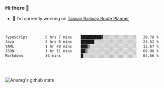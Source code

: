 ### Hi there 👋

- 🔭 I’m currently working on [Taiwan Railway Route Planner](https://github.com/Taiwan-Railway-Route-Planner)

<br/>

<!--START_SECTION:waka-->

```txt
TypeScript        5 hrs 7 mins    █████████▓░░░░░░░░░░░░░░░   38.78 %
Java              3 hrs 6 mins    ██████░░░░░░░░░░░░░░░░░░░   23.52 %
YAML              1 hr 40 mins    ███▒░░░░░░░░░░░░░░░░░░░░░   12.67 %
JSON              1 hr 11 mins    ██▒░░░░░░░░░░░░░░░░░░░░░░   08.98 %
Markdown          36 mins         █░░░░░░░░░░░░░░░░░░░░░░░░   04.56 %
```

<!--END_SECTION:waka-->

<br/>
<br/>

![Anurag's github stats](https://github-readme-stats.vercel.app/api?username=DepickereSven&show_icons=true&theme=tokyonight)



<!--
**DepickereSven/DepickereSven** is a ✨ _special_ ✨ repository because its `README.md` (this file) appears on your GitHub profile.

Here are some ideas to get you started:

- 🔭 I’m currently working on ...
- 🌱 I’m currently learning ...
- 👯 I’m looking to collaborate on ...
- 🤔 I’m looking for help with ...
- 💬 Ask me about ...
- 📫 How to reach me: ...
- 😄 Pronouns: ...
- ⚡ Fun fact: ...
-->
